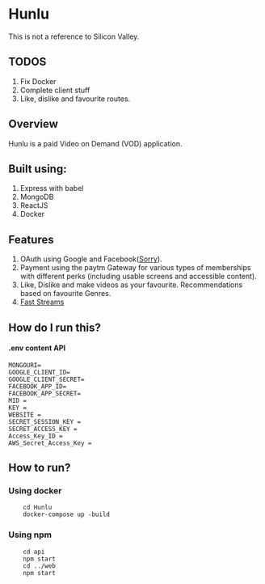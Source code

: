 # Hunlu

This is not a reference to Silicon Valley.

## TODOS

1. Fix Docker
2. Complete client stuff
3. Like, dislike and favourite routes.

## Overview

Hunlu is a paid Video on Demand (VOD) application.

## Built using:

1. Express with babel
2. MongoDB
3. ReactJS
4. Docker

## Features

1. OAuth using Google and Facebook([Sorry](https://www.forbes.com/sites/insertcoin/2019/01/18/facebook-is-terrible-not-because-its-evil-but-because-its-terrible/?sh=3b5004cb305a)).
2. Payment using the paytm Gateway for various types of memberships with different perks (including usable screens and accessible content).
3. Like, Dislike and make videos as your favourite. Recommendations based on favourite Genres.
4. [Fast Streams](https://aws.amazon.com/about-aws/whats-new/2016/04/transfer-files-into-amazon-s3-up-to-300-percent-faster/)

## How do I run this?

#### .env content API

```(javascript)
MONGOURI=
GOOGLE_CLIENT_ID=
GOOGLE_CLIENT_SECRET=
FACEBOOK_APP_ID=
FACEBOOK_APP_SECRET=
MID =
KEY =
WEBSITE =
SECRET_SESSION_KEY =
SECRET_ACCESS_KEY =
Access_Key_ID =
AWS_Secret_Access_Key =
```

## How to run?

### Using docker

```(bash)
    cd Hunlu
    docker-compose up -build
```

### Using npm

```(bash)
    cd api
    npm start
    cd ../web
    npm start
```
